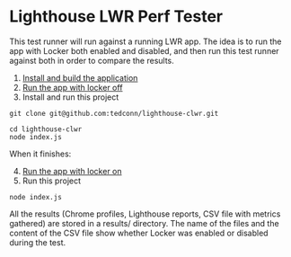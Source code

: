 # Lighthouse LWR Perf Tester

This test runner will run against a running LWR app. The idea is to run the app with Locker both enabled and disabled, and then run this test runner against both in order to compare the results.

1. [Install and build the application](https://github.com/tedconn/locker-compiler-perf-234#install-the-project)
2. [Run the app with locker off](https://github.com/tedconn/locker-compiler-perf-234#install-the-project)
3. Install and run this project

```
git clone git@github.com:tedconn/lighthouse-clwr.git

cd lighthouse-clwr
node index.js
```

When it finishes:

4. [Run the app with locker on](https://github.com/tedconn/locker-compiler-perf-234#run-the-test-app-with-locker-enabled)
5. Run this project

```
node index.js
```

All the results (Chrome profiles, Lighthouse reports, CSV file with metrics gathered) are stored in a results/<timestamp> directory. The name of the files and the content of the CSV file show whether Locker was enabled or disabled during the test.
